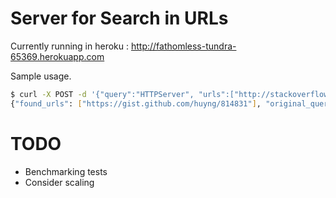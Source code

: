 # Server for Search in URLs

Currently running in heroku : http://fathomless-tundra-65369.herokuapp.com

Sample usage.

```bash
$ curl -X POST -d '{"query":"HTTPServer", "urls":["http://stackoverflow.com/questions/16069816/getting-python-error-from-cant-read-var-mail-bio", "https://gist.github.com/huyng/814831"]}' -H 'Content-Type: application/json' http://fathomless-tundra-65369.herokuapp.com
{"found_urls": ["https://gist.github.com/huyng/814831"], "original_query": "HTTPServer"}%
```

# TODO

- Benchmarking tests  
- Consider scaling
